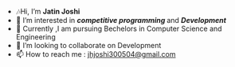 -  🎶Hi, I’m <b>Jatin Joshi</b> <br>
- 👀 I’m interested in <b><i>competitive programming </i></b>and <b><i>Development</i></b><br>
- 🌱 Currently ,I am pursuing Bechelors in Computer Science and Engineering<br>
- 💞️ I’m looking to collaborate on Development<br>
- 📫 How to reach me : jhjoshi300504@gmail.com<br>


